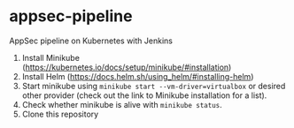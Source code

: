 # appsec-pipeline
AppSec pipeline on Kubernetes with Jenkins

1. Install Minikube (https://kubernetes.io/docs/setup/minikube/#installation)
1. Install Helm (https://docs.helm.sh/using_helm/#installing-helm)
1. Start minikube using `minikube start --vm-driver=virtualbox` or desired other provider (check out the link to Minikube installation for a list).
1. Check whether minikube is alive with `minikube status`.
1. Clone this repository
